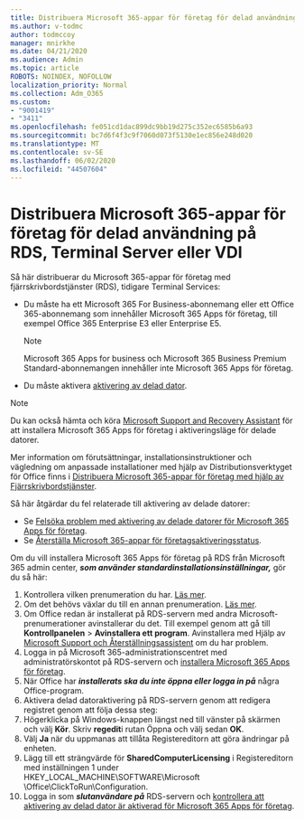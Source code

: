 ```yaml
---
title: Distribuera Microsoft 365-appar för företag för delad användning på RDS, Terminal Server eller VDI
ms.author: v-todmc
author: todmccoy
manager: mnirkhe
ms.date: 04/21/2020
ms.audience: Admin
ms.topic: article
ROBOTS: NOINDEX, NOFOLLOW
localization_priority: Normal
ms.collection: Adm_O365
ms.custom:
- "9001419"
- "3411"
ms.openlocfilehash: fe051cd1dac899dc9bb19d275c352ec6585b6a93
ms.sourcegitcommit: bc7d6f4f3c9f7060d073f5130e1ec856e248d020
ms.translationtype: MT
ms.contentlocale: sv-SE
ms.lasthandoff: 06/02/2020
ms.locfileid: "44507604"
---
```

# <a name="deploying-microsoft-365-apps-for-enterprise-for-shared-use-on-rds-terminal-server-or-vdi"></a>Distribuera Microsoft 365-appar för företag för delad användning på RDS, Terminal Server eller VDI

Så här distribuerar du Microsoft 365-appar för företag med fjärrskrivbordstjänster (RDS), tidigare Terminal Services:
- Du måste ha ett Microsoft 365 For Business-abonnemang eller ett Office 365-abonnemang som innehåller Microsoft 365 Apps för företag, till exempel Office 365 Enterprise E3 eller Enterprise E5.
   > [!NOTE] 
   > Microsoft 365 Apps for business och Microsoft 365 Business Premium Standard-abonnemangen innehåller inte Microsoft 365 Apps för företag.
- Du måste aktivera [aktivering av delad dator](https://docs.microsoft.com/DeployOffice/overview-shared-computer-activation).

> [!NOTE]
> Du kan också hämta och köra [Microsoft Support and Recovery Assistant](https://aka.ms/SaRA_OfficeSCA_M365Portal) för att installera Microsoft 365 Apps för företag i aktiveringsläge för delade datorer.

Mer information om förutsättningar, installationsinstruktioner och vägledning om anpassade installationer med hjälp av Distributionsverktyget för Office finns i [Distribuera Microsoft 365-appar för företag med hjälp av Fjärrskrivbordstjänster](https://docs.microsoft.com/DeployOffice/deploy-microsoft-365-apps-remote-desktop-services).

Så här åtgärdar du fel relaterade till aktivering av delade datorer:
- Se [Felsöka problem med aktivering av delade datorer för Microsoft 365 Apps för företag](https://docs.microsoft.com/DeployOffice/troubleshoot-shared-computer-activation).
- Se [Återställa Microsoft 365-appar för företagsaktiveringsstatus](https://go.microsoft.com/fwlink/?linkid=2109218).

Om du vill installera Microsoft 365 Apps för företag på RDS från Microsoft 365 admin center, ***som använder standardinstallationsinställningar,*** gör du så här:

1.    Kontrollera vilken prenumeration du har. [Läs mer](https://docs.microsoft.com/microsoft-365/admin/admin-overview/what-subscription-do-i-have).
2.    Om det behövs växlar du till en annan prenumeration. [Läs mer](https://docs.microsoft.com/microsoft-365/commerce/subscriptions/switch-to-a-different-plan).
3.    Om Office redan är installerat på RDS-servern med andra Microsoft-prenumerationer avinstallerar du det. Till exempel genom att gå till **Kontrollpanelen**  >  **Avinstallera ett program**. Avinstallera med Hjälp av [Microsoft Support och Återställningsassistent](https://aka.ms/SARA-OfficeUninstall-Alchemy) om du har problem.
4.    Logga in på Microsoft 365-administrationscentret med administratörskontot på RDS-servern och [installera Microsoft 365 Apps för företag](https://portal.office.com/OLS/MySoftware.aspx).
5.    När Office har ***installerats ska du inte öppna eller logga in på*** några Office-program.
6.    Aktivera delad datoraktivering på RDS-servern genom att redigera registret genom att följa dessa steg:
   1. Högerklicka på Windows-knappen längst ned till vänster på skärmen och välj **Kör**. Skriv **regedit**i rutan Öppna och välj sedan **OK**.
   2. Välj **Ja** när du uppmanas att tillåta Registereditorn att göra ändringar på enheten.
   3. Lägg till ett strängvärde för **SharedComputerLicensing** i Registereditorn med inställningen 1 under HKEY_LOCAL_MACHINE\SOFTWARE\Microsoft \Office\ClickToRun\Configuration.
   4. Logga in som ***slutanvändare på*** RDS-servern och [kontrollera att aktivering av delad dator är aktiverad för Microsoft 365 Apps för företag](https://docs.microsoft.com/DeployOffice/troubleshoot-shared-computer-activation#verify-that-activation-for-microsoft-365-apps-succeeded).

